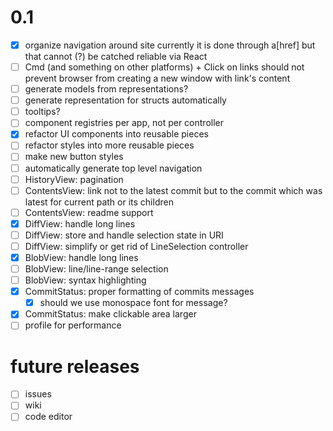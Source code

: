 # 0.1

  * [x] organize navigation around site
        currently it is done through a[href] but that cannot (?) be catched
        reliable via React
  * [ ] Cmd (and something on other platforms) + Click on links should not
    prevent browser from creating a new window with link's content
  * [ ] generate models from representations?
  * [ ] generate representation for structs automatically
  * [ ] tooltips?
  * [ ] component registries per app, not per controller
  * [x] refactor UI components into reusable pieces
  * [ ] refactor styles into more reusable pieces
  * [ ] make new button styles
  * [ ] automatically generate top level navigation
  * [ ] HistoryView: pagination
  * [ ] ContentsView: link not to the latest commit but to the commit which was
        latest for current path or its children
  * [ ] ContentsView: readme support
  * [x] DiffView: handle long lines
  * [ ] DiffView: store and handle selection state in URI
  * [ ] DiffView: simplify or get rid of LineSelection controller
  * [x] BlobView: handle long lines
  * [ ] BlobView: line/line-range selection
  * [ ] BlobView: syntax highlighting
  * [x] CommitStatus: proper formatting of commits messages
    * [x] should we use monospace font for message?
  * [x] CommitStatus: make clickable area larger
  * [ ] profile for performance

# future releases

  * [ ] issues
  * [ ] wiki
  * [ ] code editor
